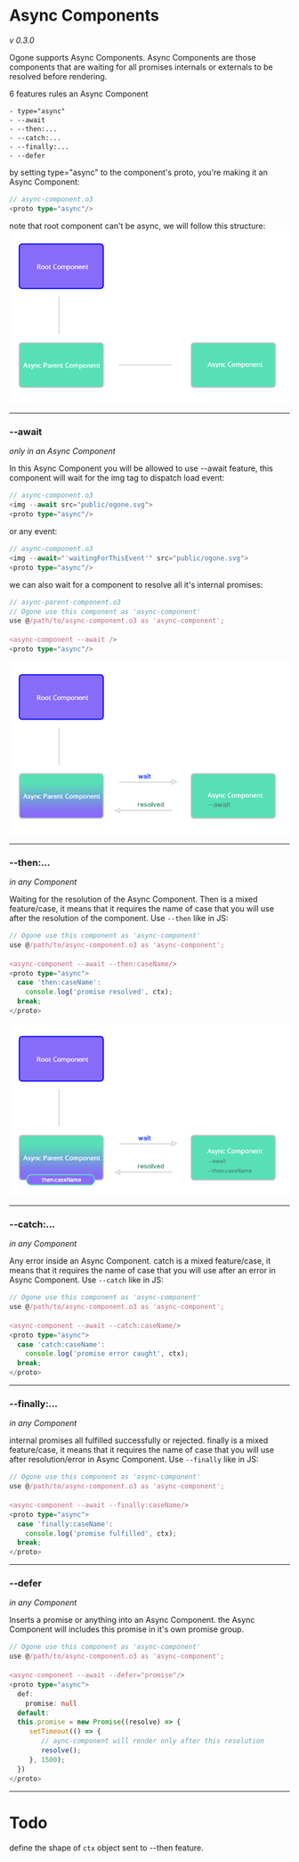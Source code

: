 # Async Components
_v 0.3.0_

Ogone supports Async Components. Async Components are those components that are waiting for all promises internals or externals to be resolved before rendering.

6 features rules an Async Component

    - type="async"
    - --await
    - --then:...
    - --catch:...
    - --finally:...
    - --defer

by setting type="async" to the component's proto, you're making it an Async Component:
```typescript
// async-component.o3
<proto type="async"/>

```

note that root component can't be async, we will follow this structure:
![ogone](https://raw.githubusercontent.com/SRNV/Ogone/master/src/docs/assets/async.1.jpg)
________

### --await
_only in an Async Component_

In this Async Component you will be allowed to use --await feature, this component will wait for the img tag to dispatch load event:
```typescript
// async-component.o3
<img --await src="public/ogone.svg">
<proto type="async"/>
```

or any event:
```typescript
// async-component.o3
<img --await="'waitingForThisEvent'" src="public/ogone.svg">
<proto type="async"/>
```

we can also wait for a component to resolve all it's internal promises:
```typescript
// async-parent-component.o3
// Ogone use this component as 'async-component'
use @/path/to/async-component.o3 as 'async-component';

<async-component --await />
<proto type="async"/>
```
![ogone](https://raw.githubusercontent.com/SRNV/Ogone/master/src/docs/assets/async.3.jpg)
________

### --then:...
_in any Component_

Waiting for the resolution of the Async Component.
Then is a mixed feature/case, it means that it requires the name of case that you will use after the resolution of the component.
Use `--then` like in JS:
```typescript
// Ogone use this component as 'async-component'
use @/path/to/async-component.o3 as 'async-component';

<async-component --await --then:caseName/>
<proto type="async">
  case 'then:caseName':
    console.log('promise resolved', ctx);
  break;
</proto>
```
![ogone](https://raw.githubusercontent.com/SRNV/Ogone/master/src/docs/assets/async.4.jpg)
________


### --catch:...
_in any Component_

Any error inside an Async Component.
catch is a mixed feature/case, it means that it requires the name of case that you will use after an error in Async Component.
Use `--catch` like in JS:
```typescript
// Ogone use this component as 'async-component'
use @/path/to/async-component.o3 as 'async-component';

<async-component --await --catch:caseName/>
<proto type="async">
  case 'catch:caseName':
    console.log('promise error caught', ctx);
  break;
</proto>
```
________


### --finally:...
_in any Component_

internal promises all fulfilled successfully or rejected.
finally is a mixed feature/case, it means that it requires the name of case that you will use after resolution/error in Async Component.
Use `--finally` like in JS:
```typescript
// Ogone use this component as 'async-component'
use @/path/to/async-component.o3 as 'async-component';

<async-component --await --finally:caseName/>
<proto type="async">
  case 'finally:caseName':
    console.log('promise fulfilled', ctx);
  break;
</proto>
```
________


### --defer
_in any Component_

Inserts a promise or anything into an Async Component.
the Async Component will includes this promise in it's own promise group.

```typescript
// Ogone use this component as 'async-component'
use @/path/to/async-component.o3 as 'async-component';

<async-component --await --defer="promise"/>
<proto type="async">
  def:
    promise: null
  default:
  this.promise = new Promise((resolve) => {
     setTimeout(() => {
        // aync-component will render only after this resolution
        resolve();
     }, 1500);
  })
</proto>
```
________

# Todo
define the shape of `ctx` object sent to --then feature.
